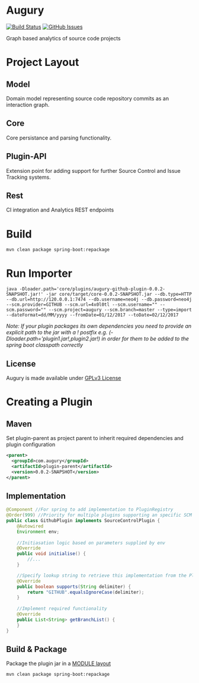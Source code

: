 # Augury
[![Build Status](https://travis-ci.org/4x0l0tl/augury.svg?branch=master)](https://travis-ci.org/4x0l0tl/augury)
[![GitHub Issues](https://img.shields.io/github/issues/4x0l0tl/augury.svg)](https://github.com/4x0l0tl/augury/issues)

Graph based analytics of source code projects

# Project Layout
## Model
Domain model representing source code repository commits as an interaction graph.
## Core
Core persistance and parsing functionality.
## Plugin-API
Extension point for adding support for further Source Control and Issue Tracking systems.
## Rest
CI integration and Analytics REST endpoints

# Build
`mvn clean package spring-boot:repackage`

# Run Importer
`java -Dloader.path='core/plugins/augury-github-plugin-0.0.2-SNAPSHOT.jar!'
-jar core/target/core-0.0.2-SNAPSHOT.jar --db.type=HTTP --db.url=http://120.0.0.1:7474 --db.username=neo4j --db.password=neo4j --scm.provider=GITHUB --scm.url=4x0l0tl --scm.username="" --scm.password="" --scm.project=augury --scm.branch=master --type=import --dateFormat=dd/MM/yyyy --fromDate=01/12/2017 --toDate=02/12/2017`

_Note: If your plugin packages its own dependencies you need to provide an explicit path to the jar with a ! postfix e.g. (-Dloader.path='plugin1.jar!,plugin2.jar!) in order for them to be added to the spring boot classpath correctly_

## License
Augury is made available under [GPLv3 License](http://www.gnu.org/licenses/gpl-3.0.html)

# Creating a Plugin
## Maven
Set plugin-parent as project parent to inherit required dependencies and plugin configuration
```xml
<parent>
  <groupId>com.augury</groupId>
  <artifactId>plugin-parent</artifactId>
  <version>0.0.2-SNAPSHOT</version>
</parent>
```
## Implementation
```java
@Component //For spring to add implementation to PluginRegistry
@Order(999) //Priority for multiple plugins supporting an specific SCM or IT platform. Lower number, higher priority
public class GithubPlugin implements SourceControlPlugin {
	@Autowired
	Environment env;
	
	//Initiasation logic based on parameters supplied by env
	@Override
	public void initialise() {
		//...
	}

	//Specify lookup string to retrieve this implementation from the PluginRegistry
	@Override
	public boolean supports(String delimiter) {
		return "GITHUB".equalsIgnoreCase(delimiter);
	}
	
	//Implement required functionality
	@Override
	public List<String> getBranchList() {
	}
}
```
## Build & Package
Package the plugin jar in a [MODULE layout](https://docs.spring.io/spring-boot/docs/1.5.7.RELEASE/reference/htmlsingle/#build-tool-plugins-gradle-configuration-layouts)

`mvn clean package spring-boot:repackage`
